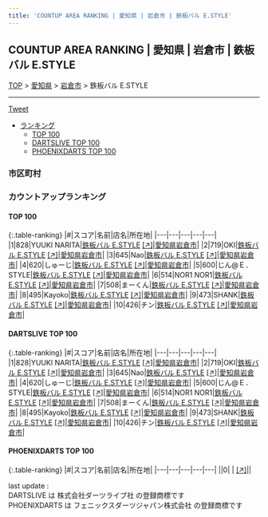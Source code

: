 ```yaml
---
title: 'COUNTUP AREA RANKING | 愛知県 | 岩倉市 | 鉄板バル E.STYLE'
---
```

## COUNTUP AREA RANKING | 愛知県 | 岩倉市 | 鉄板バル E.STYLE

[TOP](/darts/rank/) > [愛知県](/darts/rank/愛知県/) > [岩倉市](/darts/rank/愛知県/岩倉市/) > 鉄板バル E.STYLE

___

<a href="https://twitter.com/share?ref_src=twsrc%5Etfw" data-text="COUNTUP AREA RANKING | 愛知県岩倉市鉄板バル E.STYLE" class="twitter-share-button" data-hashtags="DARTSLIVE,PHOENIXDARTS,darts,ダーツ" data-show-count="false">Tweet</a>

* [ランキング](#カウントアップランキング)
    * [TOP 100](#top-100)
    * [DARTSLIVE TOP 100](#dartslive-top-100)
    * [PHOENIXDARTS TOP 100](#phoenixdarts-top-100)

### 市区町村

<ul>

</ul>

### カウントアップランキング

#### TOP 100



{:.table-ranking}
|#|スコア|名前|店名|所在地|
|---|---|---|---|---|
|1|828|<span class="rank-name-dl">YUUKI NARITA</span>|<a href="/darts/rank/shops/ca1307bf240edb1a0d9b047a20a7ba1e.html">鉄板バル E.STYLE</a> <a href="https://search.dartslive.com/jp/shop/ca1307bf240edb1a0d9b047a20a7ba1e">[↗]</a>|<a href="/darts/rank/愛知県/岩倉市">愛知県岩倉市</a>|
|2|719|<span class="rank-name-dl">OKI</span>|<a href="/darts/rank/shops/ca1307bf240edb1a0d9b047a20a7ba1e.html">鉄板バル E.STYLE</a> <a href="https://search.dartslive.com/jp/shop/ca1307bf240edb1a0d9b047a20a7ba1e">[↗]</a>|<a href="/darts/rank/愛知県/岩倉市">愛知県岩倉市</a>|
|3|645|<span class="rank-name-dl">Nao</span>|<a href="/darts/rank/shops/ca1307bf240edb1a0d9b047a20a7ba1e.html">鉄板バル E.STYLE</a> <a href="https://search.dartslive.com/jp/shop/ca1307bf240edb1a0d9b047a20a7ba1e">[↗]</a>|<a href="/darts/rank/愛知県/岩倉市">愛知県岩倉市</a>|
|4|620|<span class="rank-name-dl">しゅーじ</span>|<a href="/darts/rank/shops/ca1307bf240edb1a0d9b047a20a7ba1e.html">鉄板バル E.STYLE</a> <a href="https://search.dartslive.com/jp/shop/ca1307bf240edb1a0d9b047a20a7ba1e">[↗]</a>|<a href="/darts/rank/愛知県/岩倉市">愛知県岩倉市</a>|
|5|600|<span class="rank-name-dl">じん@Ｅ．STYLE</span>|<a href="/darts/rank/shops/ca1307bf240edb1a0d9b047a20a7ba1e.html">鉄板バル E.STYLE</a> <a href="https://search.dartslive.com/jp/shop/ca1307bf240edb1a0d9b047a20a7ba1e">[↗]</a>|<a href="/darts/rank/愛知県/岩倉市">愛知県岩倉市</a>|
|6|514|<span class="rank-name-dl">NOR1 NOR1</span>|<a href="/darts/rank/shops/ca1307bf240edb1a0d9b047a20a7ba1e.html">鉄板バル E.STYLE</a> <a href="https://search.dartslive.com/jp/shop/ca1307bf240edb1a0d9b047a20a7ba1e">[↗]</a>|<a href="/darts/rank/愛知県/岩倉市">愛知県岩倉市</a>|
|7|508|<span class="rank-name-dl">まーくん</span>|<a href="/darts/rank/shops/ca1307bf240edb1a0d9b047a20a7ba1e.html">鉄板バル E.STYLE</a> <a href="https://search.dartslive.com/jp/shop/ca1307bf240edb1a0d9b047a20a7ba1e">[↗]</a>|<a href="/darts/rank/愛知県/岩倉市">愛知県岩倉市</a>|
|8|495|<span class="rank-name-dl">Kayoko</span>|<a href="/darts/rank/shops/ca1307bf240edb1a0d9b047a20a7ba1e.html">鉄板バル E.STYLE</a> <a href="https://search.dartslive.com/jp/shop/ca1307bf240edb1a0d9b047a20a7ba1e">[↗]</a>|<a href="/darts/rank/愛知県/岩倉市">愛知県岩倉市</a>|
|9|473|<span class="rank-name-dl">SHANK</span>|<a href="/darts/rank/shops/ca1307bf240edb1a0d9b047a20a7ba1e.html">鉄板バル E.STYLE</a> <a href="https://search.dartslive.com/jp/shop/ca1307bf240edb1a0d9b047a20a7ba1e">[↗]</a>|<a href="/darts/rank/愛知県/岩倉市">愛知県岩倉市</a>|
|10|426|<span class="rank-name-dl">チン</span>|<a href="/darts/rank/shops/ca1307bf240edb1a0d9b047a20a7ba1e.html">鉄板バル E.STYLE</a> <a href="https://search.dartslive.com/jp/shop/ca1307bf240edb1a0d9b047a20a7ba1e">[↗]</a>|<a href="/darts/rank/愛知県/岩倉市">愛知県岩倉市</a>|


#### DARTSLIVE TOP 100



{:.table-ranking}
|#|スコア|名前|店名|所在地|
|---|---|---|---|---|
|1|828|<span class="rank-name-dl">YUUKI NARITA</span>|<a href="/darts/rank/shops/ca1307bf240edb1a0d9b047a20a7ba1e.html">鉄板バル E.STYLE</a> <a href="https://search.dartslive.com/jp/shop/ca1307bf240edb1a0d9b047a20a7ba1e">[↗]</a>|<a href="/darts/rank/愛知県/岩倉市">愛知県岩倉市</a>|
|2|719|<span class="rank-name-dl">OKI</span>|<a href="/darts/rank/shops/ca1307bf240edb1a0d9b047a20a7ba1e.html">鉄板バル E.STYLE</a> <a href="https://search.dartslive.com/jp/shop/ca1307bf240edb1a0d9b047a20a7ba1e">[↗]</a>|<a href="/darts/rank/愛知県/岩倉市">愛知県岩倉市</a>|
|3|645|<span class="rank-name-dl">Nao</span>|<a href="/darts/rank/shops/ca1307bf240edb1a0d9b047a20a7ba1e.html">鉄板バル E.STYLE</a> <a href="https://search.dartslive.com/jp/shop/ca1307bf240edb1a0d9b047a20a7ba1e">[↗]</a>|<a href="/darts/rank/愛知県/岩倉市">愛知県岩倉市</a>|
|4|620|<span class="rank-name-dl">しゅーじ</span>|<a href="/darts/rank/shops/ca1307bf240edb1a0d9b047a20a7ba1e.html">鉄板バル E.STYLE</a> <a href="https://search.dartslive.com/jp/shop/ca1307bf240edb1a0d9b047a20a7ba1e">[↗]</a>|<a href="/darts/rank/愛知県/岩倉市">愛知県岩倉市</a>|
|5|600|<span class="rank-name-dl">じん@Ｅ．STYLE</span>|<a href="/darts/rank/shops/ca1307bf240edb1a0d9b047a20a7ba1e.html">鉄板バル E.STYLE</a> <a href="https://search.dartslive.com/jp/shop/ca1307bf240edb1a0d9b047a20a7ba1e">[↗]</a>|<a href="/darts/rank/愛知県/岩倉市">愛知県岩倉市</a>|
|6|514|<span class="rank-name-dl">NOR1 NOR1</span>|<a href="/darts/rank/shops/ca1307bf240edb1a0d9b047a20a7ba1e.html">鉄板バル E.STYLE</a> <a href="https://search.dartslive.com/jp/shop/ca1307bf240edb1a0d9b047a20a7ba1e">[↗]</a>|<a href="/darts/rank/愛知県/岩倉市">愛知県岩倉市</a>|
|7|508|<span class="rank-name-dl">まーくん</span>|<a href="/darts/rank/shops/ca1307bf240edb1a0d9b047a20a7ba1e.html">鉄板バル E.STYLE</a> <a href="https://search.dartslive.com/jp/shop/ca1307bf240edb1a0d9b047a20a7ba1e">[↗]</a>|<a href="/darts/rank/愛知県/岩倉市">愛知県岩倉市</a>|
|8|495|<span class="rank-name-dl">Kayoko</span>|<a href="/darts/rank/shops/ca1307bf240edb1a0d9b047a20a7ba1e.html">鉄板バル E.STYLE</a> <a href="https://search.dartslive.com/jp/shop/ca1307bf240edb1a0d9b047a20a7ba1e">[↗]</a>|<a href="/darts/rank/愛知県/岩倉市">愛知県岩倉市</a>|
|9|473|<span class="rank-name-dl">SHANK</span>|<a href="/darts/rank/shops/ca1307bf240edb1a0d9b047a20a7ba1e.html">鉄板バル E.STYLE</a> <a href="https://search.dartslive.com/jp/shop/ca1307bf240edb1a0d9b047a20a7ba1e">[↗]</a>|<a href="/darts/rank/愛知県/岩倉市">愛知県岩倉市</a>|
|10|426|<span class="rank-name-dl">チン</span>|<a href="/darts/rank/shops/ca1307bf240edb1a0d9b047a20a7ba1e.html">鉄板バル E.STYLE</a> <a href="https://search.dartslive.com/jp/shop/ca1307bf240edb1a0d9b047a20a7ba1e">[↗]</a>|<a href="/darts/rank/愛知県/岩倉市">愛知県岩倉市</a>|


#### PHOENIXDARTS TOP 100



{:.table-ranking}
|#|スコア|名前|店名|所在地|
|---|---|---|---|---|
||0|<span class="rank-name-dl"> </span>|<a href="/darts/rank/shops/.html"></a> <a href="">[↗]</a>|<a href="/darts/rank//"></a>|


<div class="footer border-top border-gray-light mt-5 pt-3 text-right text-gray">
    last update : <span style="font-weight: italic" id="foot_last_modified"></span><br />
    DARTSLIVE は 株式会社ダーツライブ社 の登録商標です<br />
    PHOENIXDARTS は フェニックスダーツジャパン株式会社 の登録商標です<br />
</div>

<script src="https://cdnjs.cloudflare.com/ajax/libs/jquery.tablesorter/2.31.3/js/jquery.tablesorter.min.js" integrity="sha512-qzgd5cYSZcosqpzpn7zF2ZId8f/8CHmFKZ8j7mU4OUXTNRd5g+ZHBPsgKEwoqxCtdQvExE5LprwwPAgoicguNg==" crossorigin="anonymous" referrerpolicy="no-referrer"></script>
<link rel="stylesheet" href="https://cdnjs.cloudflare.com/ajax/libs/jquery.tablesorter/2.31.3/css/theme.default.min.css" integrity="sha512-wghhOJkjQX0Lh3NSWvNKeZ0ZpNn+SPVXX1Qyc9OCaogADktxrBiBdKGDoqVUOyhStvMBmJQ8ZdMHiR3wuEq8+w==" crossorigin="anonymous" referrerpolicy="no-referrer" />
<script>
$(function() {
    $(".table-ranking").tablesorter({sortList:[[0, 0]]});
    $("#foot_last_modified").text(formatDate(new Date(document.lastModified), 'yyyy-MM-dd HH:mm:ss'));
});
</script>

<script async src="https://platform.twitter.com/widgets.js" charset="utf-8"></script>